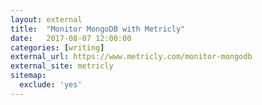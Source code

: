 ```yaml
---
layout: external
title:  "Monitor MongoDB with Metricly"
date:   2017-08-07 12:00:00
categories: [writing]
external_url: https://www.metricly.com/monitor-mongodb
external_site: metricly
sitemap:
  exclude: 'yes'
---
```

